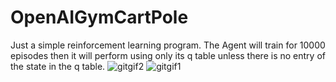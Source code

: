 # OpenAIGymCartPole
 
Just a simple reinforcement learning program.
The Agent will train for 10000 episodes then it will perform using only its q table unless there is no entry of the state in the q table.
![gitgif2](https://github.com/GoodPooch/OpenAIGymCartPole/assets/30606042/e4f78926-e2a8-436c-8ef6-36e81b24faa6)
![gitgif1](https://github.com/GoodPooch/OpenAIGymCartPole/assets/30606042/f75aedda-0891-46ce-9d0c-cd2788147e93)

